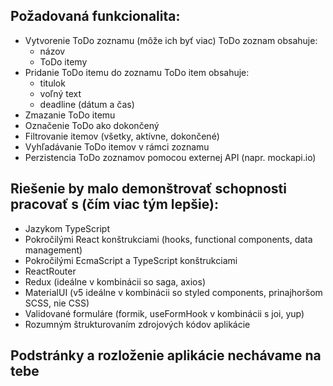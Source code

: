 ## Požadovaná funkcionalita:
- Vytvorenie ToDo zoznamu (môže ich byť viac)
  ToDo zoznam obsahuje:
   - názov
   - ToDo itemy
- Pridanie ToDo itemu do zoznamu
  ToDo item obsahuje:
   - titulok
   - voľný text
   - deadline (dátum a čas)
- Zmazanie ToDo itemu
- Označenie ToDo ako dokončený
- Filtrovanie itemov (všetky, aktívne, dokončené)
- Vyhľadávanie ToDo itemov v rámci zoznamu
- Perzistencia ToDo zoznamov pomocou externej API (napr. mockapi.io)

## Riešenie by malo demonštrovať schopnosti pracovať s (čím viac tým lepšie):
- Jazykom TypeScript
- Pokročilými React konštrukciami (hooks, functional components, data management)
- Pokročilými EcmaScript a TypeScript konštrukciami
- ReactRouter
- Redux (ideálne v kombinácii so saga, axios)
- MaterialUI (v5 ideálne v kombinácii so styled components, prinajhoršom SCSS, nie CSS)
- Validované formuláre (formik, useFormHook v kombinácii s joi, yup)
- Rozumným štrukturovaním zdrojových kódov aplikácie

## Podstránky a rozloženie aplikácie nechávame na tebe
